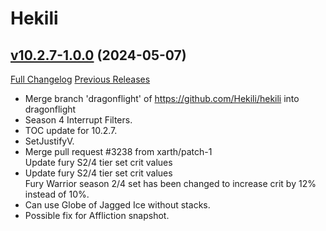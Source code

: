 # Hekili

## [v10.2.7-1.0.0](https://github.com/Hekili/hekili/tree/v10.2.7-1.0.0) (2024-05-07)
[Full Changelog](https://github.com/Hekili/hekili/compare/v10.2.6-1.0.2...v10.2.7-1.0.0) [Previous Releases](https://github.com/Hekili/hekili/releases)

- Merge branch 'dragonflight' of https://github.com/Hekili/hekili into dragonflight  
- Season 4 Interrupt Filters.  
- TOC update for 10.2.7.  
- SetJustifyV.  
- Merge pull request #3238 from xarth/patch-1  
    Update fury S2/4 tier set crit values  
- Update fury S2/4 tier set crit values  
    Fury Warrior season 2/4 set has been changed to increase crit by 12% instead of 10%.  
- Can use Globe of Jagged Ice without stacks.  
- Possible fix for Affliction snapshot.  

